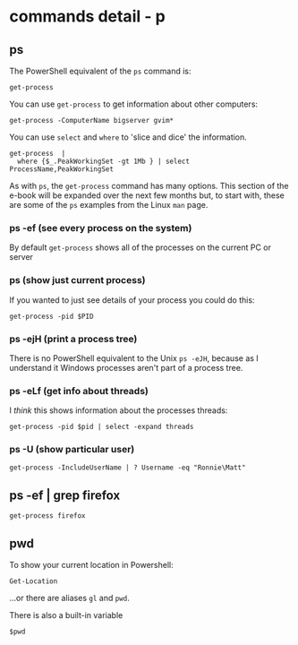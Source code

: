 # commands detail - p

## ps

The PowerShell equivalent of the `ps` command is:

````
get-process
````


You can use `get-process` to get information about other computers:

````
get-process -ComputerName bigserver gvim*  
````

You can use `select` and `where` to 'slice and dice' the information.
````
get-process  | 
  where {$_.PeakWorkingSet -gt 1Mb } | select ProcessName,PeakWorkingSet

````


As with `ps`, the `get-process` command has many options.  This section of the e-book will be expanded over the next few months but, to start with, these are some of the `ps` examples from the Linux `man` page.

### ps -ef (see every process on the system)

By default `get-process` shows all of the processes on the current PC or server

### ps (show just current process)

If you wanted to just see details of your process you could do this:

````
get-process -pid $PID
````

### ps -ejH (print a process tree)

There is no PowerShell equivalent to the Unix `ps -eJH`, because as I understand it Windows processes aren't part of a process tree.

### ps -eLf (get info about threads)
I _think_ this shows information about the processes threads:

````
get-process -pid $pid | select -expand threads
````

### ps -U (show particular user)

````
get-process -IncludeUserName | ? Username -eq "Ronnie\Matt"
````

## ps -ef | grep firefox 

````
get-process firefox
````


## pwd

To show your current location in Powershell:

````
Get-Location 
````

...or there are aliases `gl` and `pwd`.

There is also a built-in variable

````
$pwd
````


